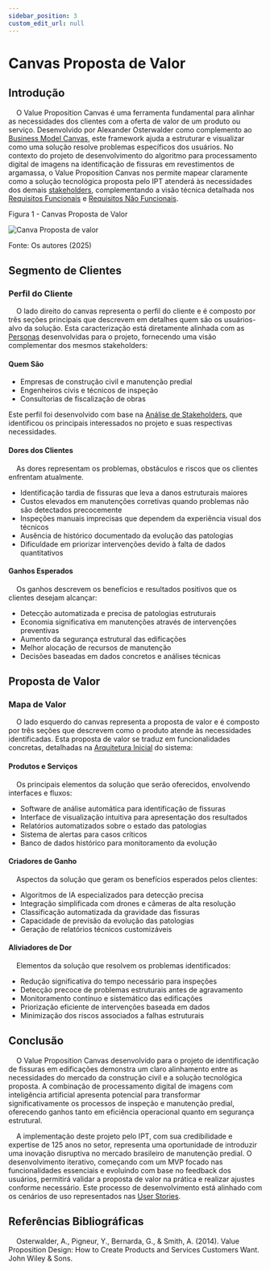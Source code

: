 ```yaml
---
sidebar_position: 3
custom_edit_url: null
---
```


# Canvas Proposta de Valor

## Introdução

&nbsp;&nbsp;&nbsp;&nbsp;O Value Proposition Canvas é uma ferramenta fundamental para alinhar as necessidades dos clientes com a oferta de valor de um produto ou serviço. Desenvolvido por Alexander Osterwalder como complemento ao [Business Model Canvas](../analise-de-negocios/Business_Model_Canvas.md), este framework ajuda a estruturar e visualizar como uma solução resolve problemas específicos dos usuários. No contexto do projeto de desenvolvimento do algoritmo para processamento digital de imagens na identificação de fissuras em revestimentos de argamassa, o Value Proposition Canvas nos permite mapear claramente como a solução tecnológica proposta pelo IPT atenderá às necessidades dos demais [stakeholders](../analise-de-negocios/analise_de_stakeholder.md), complementando a visão técnica detalhada nos [Requisitos Funcionais](../especificacoes-tecnicas/Requisitos_Funcionais.md) e [Requisitos Não Funcionais](../especificacoes-tecnicas/Requisitos_Nao_Funcionais.md).

<p style={{textAlign: 'center'}}>Figura 1 - Canvas Proposta de Valor</p>

<div style={{margin: 25}}>
    <div style={{textAlign: 'center'}}>
        <img src={require("../../../static/img/canvas-proposta-de-valor.png").default} style={{width: 800}} alt="Canva Proposta de valor" />
        <br />
    </div>
</div>

<p style={{textAlign: 'center'}}>Fonte: Os autores (2025)</p>

## Segmento de Clientes

### Perfil do Cliente
&nbsp;&nbsp;&nbsp;&nbsp;O lado direito do canvas representa o perfil do cliente e é composto por três seções principais que descrevem em detalhes quem são os usuários-alvo da solução. Esta caracterização está diretamente alinhada com as [Personas](../ux-ui/Personas.md) desenvolvidas para o projeto, fornecendo uma visão complementar dos mesmos stakeholders:

#### Quem São
- Empresas de construção civil e manutenção predial
- Engenheiros civis e técnicos de inspeção
- Consultorias de fiscalização de obras

Este perfil foi desenvolvido com base na [Análise de Stakeholders](../analise-de-negocios/analise_de_stakeholder.md), que identificou os principais interessados no projeto e suas respectivas necessidades.

#### Dores dos Clientes
&nbsp;&nbsp;&nbsp;&nbsp;As dores representam os problemas, obstáculos e riscos que os clientes enfrentam atualmente.

- Identificação tardia de fissuras que leva a danos estruturais maiores
- Custos elevados em manutenções corretivas quando problemas não são detectados precocemente
- Inspeções manuais imprecisas que dependem da experiência visual dos técnicos
- Ausência de histórico documentado da evolução das patologias
- Dificuldade em priorizar intervenções devido à falta de dados quantitativos

#### Ganhos Esperados
&nbsp;&nbsp;&nbsp;&nbsp;Os ganhos descrevem os benefícios e resultados positivos que os clientes desejam alcançar:

- Detecção automatizada e precisa de patologias estruturais
- Economia significativa em manutenções através de intervenções preventivas
- Aumento da segurança estrutural das edificações
- Melhor alocação de recursos de manutenção
- Decisões baseadas em dados concretos e análises técnicas

## Proposta de Valor

### Mapa de Valor
&nbsp;&nbsp;&nbsp;&nbsp;O lado esquerdo do canvas representa a proposta de valor e é composto por três seções que descrevem como o produto atende às necessidades identificadas. Esta proposta de valor se traduz em funcionalidades concretas, detalhadas na [Arquitetura Inicial](../especificacoes-tecnicas/Arquitetura_Inicial.md) do sistema:

#### Produtos e Serviços
&nbsp;&nbsp;&nbsp;&nbsp;Os principais elementos da solução que serão oferecidos, envolvendo interfaces e fluxos:

- Software de análise automática para identificação de fissuras
- Interface de visualização intuitiva para apresentação dos resultados
- Relatórios automatizados sobre o estado das patologias
- Sistema de alertas para casos críticos
- Banco de dados histórico para monitoramento da evolução

#### Criadores de Ganho
&nbsp;&nbsp;&nbsp;&nbsp;Aspectos da solução que geram os benefícios esperados pelos clientes:

- Algoritmos de IA especializados para detecção precisa
- Integração simplificada com drones e câmeras de alta resolução
- Classificação automatizada da gravidade das fissuras
- Capacidade de previsão da evolução das patologias
- Geração de relatórios técnicos customizáveis

#### Aliviadores de Dor
&nbsp;&nbsp;&nbsp;&nbsp;Elementos da solução que resolvem os problemas identificados:

- Redução significativa do tempo necessário para inspeções
- Detecção precoce de problemas estruturais antes de agravamento
- Monitoramento contínuo e sistemático das edificações
- Priorização eficiente de intervenções baseada em dados
- Minimização dos riscos associados a falhas estruturais

## Conclusão

&nbsp;&nbsp;&nbsp;&nbsp;O Value Proposition Canvas desenvolvido para o projeto de identificação de fissuras em edificações demonstra um claro alinhamento entre as necessidades do mercado da construção civil e a solução tecnológica proposta. A combinação de processamento digital de imagens com inteligência artificial apresenta potencial para transformar significativamente os processos de inspeção e manutenção predial, oferecendo ganhos tanto em eficiência operacional quanto em segurança estrutural.

&nbsp;&nbsp;&nbsp;&nbsp;A implementação deste projeto pelo IPT, com sua credibilidade e expertise de 125 anos no setor, representa uma oportunidade de introduzir uma inovação disruptiva no mercado brasileiro de manutenção predial. O desenvolvimento iterativo, começando com um MVP focado nas funcionalidades essenciais e evoluindo com base no feedback dos usuários, permitirá validar a proposta de valor na prática e realizar ajustes conforme necessário. Este processo de desenvolvimento está alinhado com os cenários de uso representados nas [User Stories](../ux-ui/User_Stories.md).

## Referências Bibliográficas
&nbsp;&nbsp;&nbsp;&nbsp;Osterwalder, A., Pigneur, Y., Bernarda, G., & Smith, A. (2014). Value Proposition Design: How to Create Products and Services Customers Want. John Wiley & Sons.
